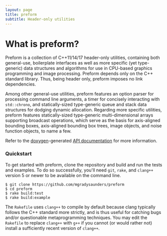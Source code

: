 ```yaml
---
layout: page
title: preform
subtitle: Header-only utilities
---
```


# What is preform?
Preform is a collection of C++11/14/17 header-only utilities, 
containing both general-use, boilerplate interfaces as well as more
specific (yet type-generic) data structures and algorithms for use
in CPU-based graphics programming and image processing. Preform depends 
only on the C++ standard library. Thus, being header only, preform 
imposes no link dependencies.

Among other general-use utilities, preform features an option parser for 
processing command line arguments, a timer for concisely interacting with
`std::chrono`, and statically-sized type-generic queue and stack data 
structures for dodging dynamic allocation. Regarding more specific utilities,
preform features statically-sized type-generic multi-dimensional arrays
supporting broadcast operations, which serve as the basis for axis-aligned 
bounding boxes, axis-aligned bounding box trees, image objects, 
and noise function objects, to name a few. 

Refer to the [doxygen][1]-generated [API documentation][2] for 
more information.

[1]: http://doxygen.nl
[2]: https://mgradysaunders.github.io/preform/doxygen/html

### Quickstart

To get started with preform, clone the 
repository and build and run the tests and examples. To do so successfully, 
you'll need `git`, `rake`, and `clang++` version 5 or newer to be available
on the command line.

```
$ git clone https://github.com/mgradysaunders/preform
$ cd preform
$ rake build:test
$ rake build:example
```

The `Rakefile` uses `clang++` to compile by default because clang
typically follows the C++ standard more strictly, and is thus useful for
catching bugs and/or questionable metaprogramming techniques. You may edit 
the `Rakefile` to replace `clang++` with `g++` if you cannot (or would rather 
not) install a sufficiently recent version of `clang++`.
